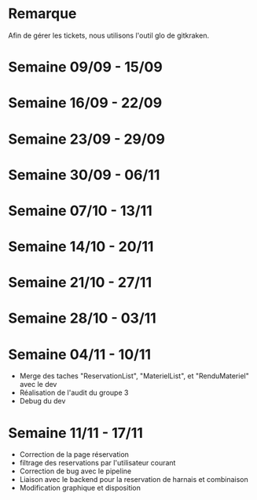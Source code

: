 # Remarque

Afin de gérer les tickets, nous utilisons l'outil glo de gitkraken.

# Semaine 09/09 - 15/09

# Semaine 16/09 - 22/09

# Semaine 23/09 - 29/09

# Semaine 30/09 - 06/11

# Semaine 07/10 - 13/11

# Semaine 14/10 - 20/11

# Semaine 21/10 - 27/11

# Semaine 28/10 - 03/11

# Semaine 04/11 - 10/11

- Merge des taches "ReservationList", "MaterielList", et "RenduMateriel" avec le dev 
- Réalisation de l'audit du groupe 3
- Debug du dev

# Semaine 11/11 - 17/11

- Correction de la page réservation
- filtrage des reservations par l'utilisateur courant
- Correction de bug avec le pipeline
- Liaison avec le backend pour la reservation de harnais et combinaison
- Modification graphique et disposition
